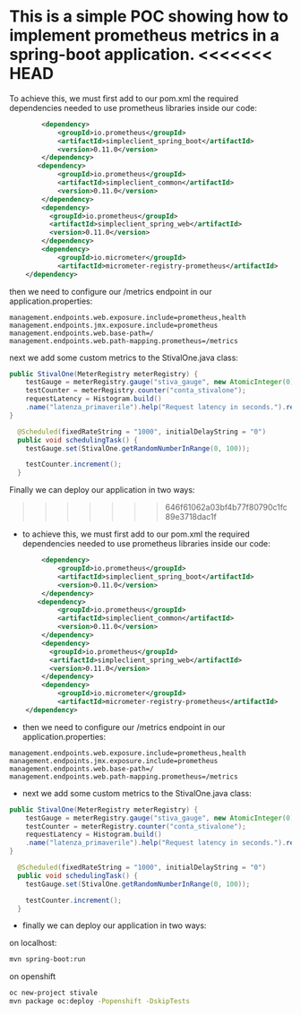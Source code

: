 This is a simple POC showing how to implement prometheus metrics in a spring-boot application.
<<<<<<< HEAD
=======

To achieve this, we must first add to our pom.xml the required dependencies needed to use prometheus libraries inside our code:

```xml
		<dependency>
			<groupId>io.prometheus</groupId>
			<artifactId>simpleclient_spring_boot</artifactId>
			<version>0.11.0</version>
		</dependency>
       <dependency>
            <groupId>io.prometheus</groupId>
            <artifactId>simpleclient_common</artifactId>
            <version>0.11.0</version>
        </dependency>
        <dependency>
          <groupId>io.prometheus</groupId>
          <artifactId>simpleclient_spring_web</artifactId>
          <version>0.11.0</version>
        </dependency>
        <dependency>
			<groupId>io.micrometer</groupId>
			<artifactId>micrometer-registry-prometheus</artifactId>
	</dependency>
```    

then we need to configure our /metrics endpoint in our application.properties:

```properties
management.endpoints.web.exposure.include=prometheus,health
management.endpoints.jmx.exposure.include=prometheus
management.endpoints.web.base-path=/
management.endpoints.web.path-mapping.prometheus=/metrics
```
next we add some custom metrics to the StivalOne.java class:
```java
public StivalOne(MeterRegistry meterRegistry) {
    testGauge = meterRegistry.gauge("stiva_gauge", new AtomicInteger(0));
    testCounter = meterRegistry.counter("conta_stivalone");
    requestLatency = Histogram.build()
    .name("latenza_primaverile").help("Request latency in seconds.").register();
}

  @Scheduled(fixedRateString = "1000", initialDelayString = "0")
  public void schedulingTask() {
    testGauge.set(StivalOne.getRandomNumberInRange(0, 100));

    testCounter.increment();
  }
```

Finally we can deploy our application in two ways:
>>>>>>> 646f61062a03bf4b77f80790c1fc89e3718dac1f

* to achieve this, we must first add to our pom.xml the required dependencies needed to use prometheus libraries inside our code:

```xml
		<dependency>
			<groupId>io.prometheus</groupId>
			<artifactId>simpleclient_spring_boot</artifactId>
			<version>0.11.0</version>
		</dependency>
       <dependency>
            <groupId>io.prometheus</groupId>
            <artifactId>simpleclient_common</artifactId>
            <version>0.11.0</version>
        </dependency>
        <dependency>
          <groupId>io.prometheus</groupId>
          <artifactId>simpleclient_spring_web</artifactId>
          <version>0.11.0</version>
        </dependency>
        <dependency>
			<groupId>io.micrometer</groupId>
			<artifactId>micrometer-registry-prometheus</artifactId>
	</dependency>
```    

* then we need to configure our /metrics endpoint in our application.properties:

```properties
management.endpoints.web.exposure.include=prometheus,health
management.endpoints.jmx.exposure.include=prometheus
management.endpoints.web.base-path=/
management.endpoints.web.path-mapping.prometheus=/metrics
```
* next we add some custom metrics to the StivalOne.java class:
```java
public StivalOne(MeterRegistry meterRegistry) {
    testGauge = meterRegistry.gauge("stiva_gauge", new AtomicInteger(0));
    testCounter = meterRegistry.counter("conta_stivalone");
    requestLatency = Histogram.build()
    .name("latenza_primaverile").help("Request latency in seconds.").register();
}

  @Scheduled(fixedRateString = "1000", initialDelayString = "0")
  public void schedulingTask() {
    testGauge.set(StivalOne.getRandomNumberInRange(0, 100));

    testCounter.increment();
  }
```

* finally we can deploy our application in two ways:

on localhost:
```bash
mvn spring-boot:run
```

on openshift
```bash
oc new-project stivale
mvn package oc:deploy -Popenshift -DskipTests
```
